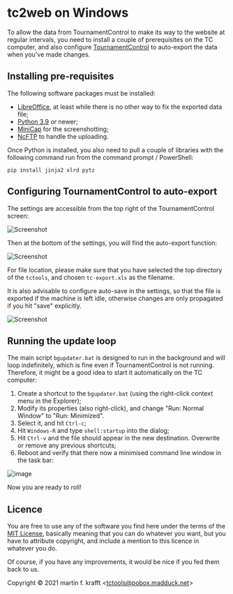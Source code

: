 # tc2web on Windows

To allow the data from TournamentControl to make its way to the website at regular intervals, you need to install a couple of prerequisites on the TC computer, and also configure [TournamentControl](https://tournamentcontrol.dtkapiti.co.nz/) to auto-export the data when you've made changes.

## Installing pre-requisites

The following software packages must be installed:

* [LibreOffice](https://www.libreoffice.org/), at least while there is no other way to fix the exported data file;
* [Python 3.9](https://www.python.org/) or newer;
* [MiniCap](https://www.donationcoder.com/software/mouser/popular-apps/minicap) for the screenshotting;
* [NcFTP](https://www.ncftp.com/) to handle the uploading.

Once Python is installed, you also need to pull a couple of libraries with the following command run from the command prompt / PowerShell:

```
pip install jinja2 xlrd pytz
```

## Configuring TournamentControl to auto-export

The settings are accessible from the top right of the TournamentControl screen:

![Screenshot](https://user-images.githubusercontent.com/195073/135780176-5cc9383c-b653-4e59-8536-1c0bb7677c5c.png)

Then at the bottom of the settings, you will find the auto-export function:

![Screenshot](https://user-images.githubusercontent.com/195073/135780204-afbf46f2-c8de-47ee-9889-2dd108abfc09.png)

For file location, please make sure that you have selected the top directory of the   `tctools`, and chosen `tc-export.xls` as the filename.

It is also advisable to configure auto-save in the settings, so that the file is      exported if the machine is left idle, otherwise changes are only propagated if you hit "save" explicitly.

![Screenshot](https://user-images.githubusercontent.com/195073/135780292-fd8a2b8f-1e8e-4071-9fda-b5edd88df970.png)

## Running the update loop

The main script `bgupdater.bat` is designed to run in the background and will loop indefinitely, which is fine even if TournamentControl is not running. Therefore, it might be a good idea to start it automatically on the TC computer:

1. Create a shortcut to the `bgupdater.bat` (using the right-click context menu in the Explorer);
2. Modify its properties (also right-click), and change "Run: Normal Window" to "Run: Minimized".
3. Select it, and hit `Ctrl-c`;
2. Hit `Windows-R` and type `shell:startup` into the dialog;
3. Hit `Ctrl-v` and the file should appear in the new destination. Overwrite or remove any previous shortcuts;
4. Reboot and verify that there now a minimised command line window in the task bar:

![image](https://user-images.githubusercontent.com/195073/135781870-2bab72e3-1709-44d4-9b6d-1e42da2208c5.png)

Now you are ready to roll!

## Licence

You are free to use any of the software you find here under the terms of the
[MIT License](https://mit-license.org/), basically meaning that you can do
whatever you want, but you have to attribute copyright, and include a mention
to this licence in whatever you do.

Of course, if you have any improvements, it would be nice if you fed them back
to us.

Copyright © 2021 martin f. krafft <<tctools@pobox.madduck.net>>
